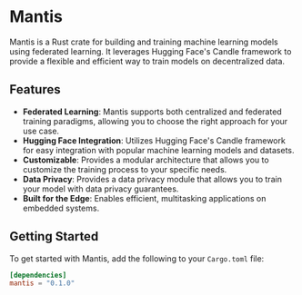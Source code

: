 # Mantis

Mantis is a Rust crate for building and training machine learning models using federated learning. It leverages Hugging Face's Candle framework to provide a flexible and efficient way to train models on decentralized data.

## Features

- **Federated Learning**: Mantis supports both centralized and federated training paradigms, allowing you to choose the right approach for your use case.
- **Hugging Face Integration**: Utilizes Hugging Face's Candle framework for easy integration with popular machine learning models and datasets.
- **Customizable**: Provides a modular architecture that allows you to customize the training process to your specific needs.
- **Data Privacy**: Provides a data privacy module that allows you to train your model with data privacy guarantees.
- **Built for the Edge**: Enables efficient, multitasking applications on embedded systems.

## Getting Started

To get started with Mantis, add the following to your `Cargo.toml` file:

```toml
[dependencies]
mantis = "0.1.0"
```

